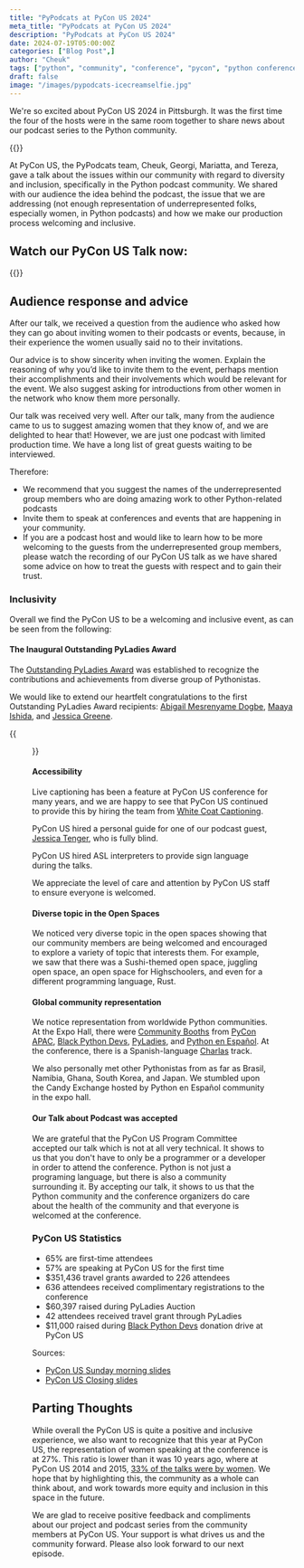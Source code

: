 ```yaml
---
title: "PyPodcats at PyCon US 2024"
meta_title: "PyPodcats at PyCon US 2024"
description: "PyPodcats at PyCon US 2024"
date: 2024-07-19T05:00:00Z
categories: ["Blog Post",]
author: "Cheuk"
tags: ["python", "community", "conference", "pycon", "python conference"]
draft: false
image: "/images/pypodcats-icecreamselfie.jpg"
---
```


We're so excited about PyCon US 2024 in Pittsburgh. It was the first time the four
of the hosts were in the same room together to share news about our podcast
series to the Python community.

{{<twitter user="elthenerd" id="1791108857768370488">}}


At PyCon US, the PyPodcats team, Cheuk, Georgi, Mariatta, and Tereza,
gave a talk about the issues within our community with regard to diversity and inclusion,
specifically in the Python podcast community. We shared with our audience the idea
behind the podcast, the issue that we are addressing (not enough representation of
underrepresented folks, especially women, in Python podcasts) and how we make our production
process welcoming and inclusive. 


## Watch our PyCon US Talk now:

{{<youtube VNCQEqruHpQ>}}

## Audience response and advice

After our talk, we received a question from the audience who asked how they can go about
inviting women to their podcasts or events, because, in their experience the women usually
said no to their invitations.

Our advice is to show sincerity when inviting the women. Explain the reasoning of why you’d
like to invite them to the event, perhaps mention their accomplishments and their involvements
which would be relevant for the event. We also suggest asking for introductions from other
women in the network who know them more personally.  

Our talk was received very well. After our talk, many from the audience came to us to suggest
amazing women that they know of, and we are delighted to hear that! However, we are just one
podcast with limited production time. We have a long list of great guests waiting to be interviewed.

Therefore:

- We recommend that you suggest the names of the underrepresented group members who are doing
amazing work to other Python-related podcasts
- Invite them to speak at conferences and events that are happening in your community.
- If you are a podcast host and would like to learn how to be more welcoming to the guests from the
underrepresented group members, please watch the recording of our PyCon US talk as we have shared some
advice on how to treat the guests with respect and to gain their trust. 

### Inclusivity

Overall we find the PyCon US to be a welcoming and inclusive event, as can be seen from the following:

#### The Inaugural Outstanding PyLadies Award 


The [Outstanding PyLadies Award](https://pyladies.com/blog/Inaugural-Winners-of-the-Outstanding-PyLady-Award/outstanding-pylady-winners/)
was established to recognize the contributions and achievements from diverse group of Pythonistas.

We would like to extend our heartfelt congratulations to the first Outstanding PyLadies Award
recipients: [Abigail Mesrenyame Dogbe](https://www.linkedin.com/in/abigail-mesrenyame-dogbe),
[Maaya Ishida](https://jp.linkedin.com/in/maaya-ishida-5486b7109), and 
[Jessica Greene](https://www.linkedin.com/in/jessica0greene). 


{{<figure src="images/pyladiesaward.jpeg" caption="Outstanding PyLadies Award Recipients: Abigail Mesrenyame Dogbe, Maaya Ishida, and Jessica Greene. Photo credit: Cheuk Ting Ho" alt="Outstanding PyLadies Award Recipients: Abigail Mesrenyame Dogbe, Maaya Ishida, and Jessica Greene">}}


#### Accessibility

Live captioning has been a feature at PyCon US conference for many years, and we are happy to see that PyCon US continued
to provide this by hiring the team from [White Coat Captioning](https://whitecoatcaptioning.com/).

PyCon US hired a personal guide for one of our podcast guest, [Jessica Tenger](https://pypodcats.live/speakers/jessica-tegner/),
who is fully blind. 

PyCon US hired ASL interpreters to provide sign language during the talks.

We appreciate the level of care and attention by PyCon US staff to ensure everyone is welcomed.

#### Diverse topic in the Open Spaces

We noticed very diverse topic in the open spaces showing that our community members are being welcomed and encouraged
to explore a variety of topic that interests them. For example, we saw that there was a Sushi-themed open space, juggling
open space, an open space for Highschoolers, and even for a different programming language, Rust.


#### Global community representation

We notice representation from worldwide Python communities. At the Expo Hall, there were [Community Booths](https://us.pycon.org/2024/expo/community-booths/)
from [PyCon APAC](https://pycon.asia/), [Black Python Devs](https://blackpythondevs.com/),
[PyLadies](https://pyladies.com/), and [Python en Español](https://hablemospython.dev/).
At the conference, there is a Spanish-language [Charlas](https://us.pycon.org/2024/speaking/charlas/) track.

We also personally met other Pythonistas from as far as Brasil, Namibia, Ghana, South Korea, and Japan.
We stumbled upon the Candy Exchange hosted by Python en Español community in the expo hall.

#### Our Talk about Podcast was accepted

We are grateful that the PyCon US Program Committee accepted our talk which is not at all very technical. It shows
to us that you don't have to only be a programmer or a developer in order to attend the conference. Python is not just
a programing language, but there is also a community surrounding it. By accepting our talk, it shows to us that the
Python community and the conference organizers do care about the health of the community and that everyone
is welcomed at the conference.

### PyCon US Statistics

- 65% are first-time attendees
- 57% are speaking at PyCon US for the first time
- $351,436 travel grants awarded to 226 attendees
- 636 attendees received complimentary registrations to the conference
- $60,397 raised during PyLadies Auction
- 42 attendees received travel grant through PyLadies
- $11,000 raised during [Black Python Devs](https://blackpythondevs.com/) donation drive at PyCon US

Sources:

- [PyCon US Sunday morning slides](https://docs.google.com/presentation/d/e/2PACX-1vSMdNDYRgkmAQNXjZY8rNgmWcvRuqRh2voQ1dGN1XBnc-jh7o0H_qwiVfOU1QJibw/pub?start=false&loop=false&delayms=3000&slide=id.p1)
- [PyCon US Closing slides](https://docs.google.com/presentation/d/e/2PACX-1vT8m4mscuAp_csEzSlrnVrNb8azHXYNlCBbFh719-UFEPq36-2vDgnRaVzcqNqLdQ/pub?start=false&loop=false&delayms=3000&slide=id.p1)


## Parting Thoughts

While overall the PyCon US is quite a positive and inclusive experience, we also want to recognize that this year at
PyCon US, the representation of women speaking at the conference is at 27%. This ratio is lower than it was 10 years ago,
where at PyCon US 2014 and 2015, [33% of the talks were by women](https://pypodcats.live/about/).
We hope that by highlighting this, the community as a whole can
think about, and work towards more equity and inclusion in this space in the future.

We are glad to receive positive feedback and compliments about our project and podcast series from the community members
at PyCon US. Your support is what drives us and the community forward. Please also look forward to our next episode.
